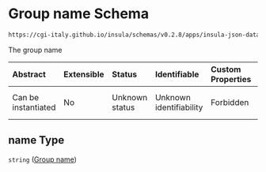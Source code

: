 # Group name Schema

```txt
https://cgi-italy.github.io/insula/schemas/v0.2.8/apps/insula-json-datasets-group.schema.json#/properties/name
```

The group name

| Abstract            | Extensible | Status         | Identifiable            | Custom Properties | Additional Properties | Access Restrictions | Defined In                                                                                                             |
| :------------------ | :--------- | :------------- | :---------------------- | :---------------- | :-------------------- | :------------------ | :--------------------------------------------------------------------------------------------------------------------- |
| Can be instantiated | No         | Unknown status | Unknown identifiability | Forbidden         | Allowed               | none                | [insula-json-datasets-group.schema.json\*](schemas/apps/insula-json-datasets-group.schema.json) |

## name Type

`string` ([Group name](insula-json-datasets-group-properties-group-name.md))
